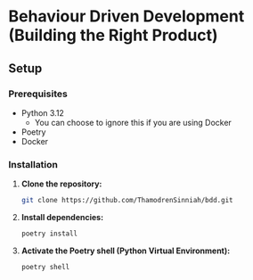 # Behaviour Driven Development (Building the Right Product)

## Setup
### Prerequisites
- Python 3.12
  - You can choose to ignore this if you are using Docker
- Poetry
- Docker

### Installation
1. **Clone the repository:**
   ```sh
   git clone https://github.com/ThamodrenSinniah/bdd.git
   ```

2. **Install dependencies:**
   ```sh
   poetry install
   ```

3. **Activate the Poetry shell (Python Virtual Environment):**
   ```sh
   poetry shell
   ```